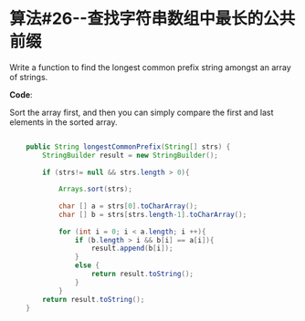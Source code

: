 # 算法#26--查找字符串数组中最长的公共前缀 #

Write a function to find the longest common prefix string amongst an array of strings.

**Code**:

Sort the array first, and then you can simply compare the first and last elements in the sorted array.

```Java

    public String longestCommonPrefix(String[] strs) {
        StringBuilder result = new StringBuilder();
        
        if (strs!= null && strs.length > 0){
        
            Arrays.sort(strs);
            
            char [] a = strs[0].toCharArray();
            char [] b = strs[strs.length-1].toCharArray();
            
            for (int i = 0; i < a.length; i ++){
                if (b.length > i && b[i] == a[i]){
                    result.append(b[i]);
                }
                else {
                    return result.toString();
                }
            }
        return result.toString();
    }
```